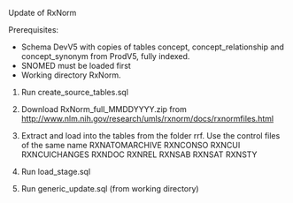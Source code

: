 Update of RxNorm

Prerequisites:
- Schema DevV5 with copies of tables concept, concept_relationship and concept_synonym from ProdV5, fully indexed. 
- SNOMED must be loaded first
- Working directory RxNorm.

1. Run create_source_tables.sql
2. Download RxNorm_full_MMDDYYYY.zip from http://www.nlm.nih.gov/research/umls/rxnorm/docs/rxnormfiles.html
3. Extract and load into the tables from the folder rrf. Use the control files of the same name
RXNATOMARCHIVE
RXNCONSO
RXNCUI
RXNCUICHANGES
RXNDOC
RXNREL
RXNSAB
RXNSAT
RXNSTY 

4. Run load_stage.sql
5. Run generic_update.sql (from working directory)

 